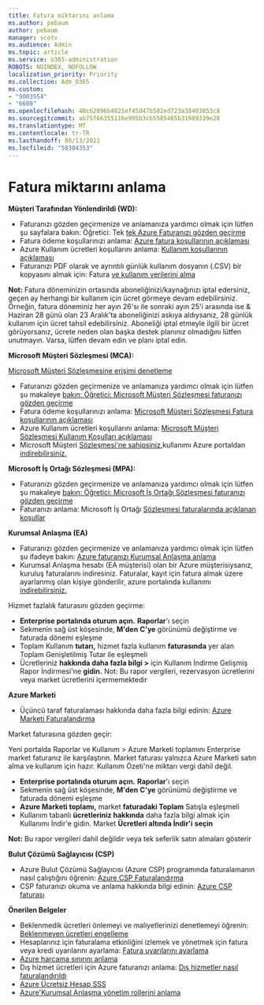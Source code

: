 ```yaml
---
title: Fatura miktarını anlama
ms.author: pebaum
author: pebaum
manager: scotv
ms.audience: Admin
ms.topic: article
ms.service: o365-administration
ROBOTS: NOINDEX, NOFOLLOW
localization_priority: Priority
ms.collection: Adm_O365
ms.custom:
- "9003554"
- "6680"
ms.openlocfilehash: 48c62896b4821ef45d47b582ed723a38403853c8
ms.sourcegitcommit: ab75f66355116e995b3cb5505465b31989339e28
ms.translationtype: MT
ms.contentlocale: tr-TR
ms.lasthandoff: 08/13/2021
ms.locfileid: "58304353"
---
```

# <a name="understand-billing-amount"></a>Fatura miktarını anlama

**Müşteri Tarafından Yönlendirildi (WD):**

- Faturanızı gözden geçirmenize ve anlamanıza yardımcı olmak için lütfen şu sayfalara bakın: Öğretici: Tek [tek Azure Faturanızı gözden geçirme](https://docs.microsoft.com/azure/cost-management-billing/understand/review-individual-bill?WT.mc_id=Portal-Microsoft_Azure_Support)
- Fatura ödeme koşullarınızı anlama: [Azure fatura koşullarının açıklaması](https://docs.microsoft.com/azure/cost-management-billing/understand/understand-invoice?WT.mc_id=Portal-Microsoft_Azure_Support)
- Azure Kullanım ücretleri koşullarını anlama: [Kullanım koşullarının açıklaması](https://docs.microsoft.com/azure/cost-management-billing/understand/understand-usage?WT.mc_id=Portal-Microsoft_Azure_Support)
- Faturanızı PDF olarak ve ayrıntılı günlük kullanım dosyanın (.CSV) bir kopyasını almak için: Fatura [ve kullanım verilerini alma](https://docs.microsoft.com/azure/billing/billing-download-azure-invoice-daily-usage-date?WT.mc_id=Portal-Microsoft_Azure_Support)

**Not:** Fatura döneminizin ortasında aboneliğinizi/kaynağınızı iptal edersiniz, geçen ay herhangi bir kullanım için ücret görmeye devam edebilirsiniz. Örneğin, fatura döneminiz her ayın 26'sı ile sonraki ayın 25'i arasında ise & Haziran 28 günü olan 23 Aralık'ta aboneliğinizi askıya aldıysanız, 28 günlük kullanım için ücret tahsil edebilirsiniz. Aboneliği iptal etmeyle ilgili bir ücret görüyorsanız, ücrete neden olan başka destek planınız olmadığını lütfen unutmayın. Varsa, lütfen devam edin ve planı iptal edin.

**Microsoft Müşteri Sözleşmesi (MCA):**

[Microsoft Müşteri Sözleşmesine erişimi denetleme](https://docs.microsoft.com/azure/cost-management-billing/manage/download-azure-invoice-daily-usage-date?WT.mc_id=Portal-Microsoft_Azure_Support#check-access-to-a-microsoft-customer-agreement)

- Faturanızı gözden geçirmenize ve anlamanıza yardımcı olmak için lütfen şu makaleye [bakın: Öğretici: Microsoft Müşteri Sözleşmesi faturanızı gözden geçirme](https://docs.microsoft.com/azure/cost-management-billing/understand/review-customer-agreement-bill?WT.mc_id=Portal-Microsoft_Azure_Support)
- Fatura ödeme koşullarınızı anlama: [Microsoft Müşteri Sözleşmesi Fatura koşullarının açıklaması](https://docs.microsoft.com/azure/cost-management-billing/understand/mca-understand-your-invoice?WT.mc_id=Portal-Microsoft_Azure_Support)
- Azure Kullanım ücretleri koşullarını anlama: [Microsoft Müşteri Sözleşmesi Kullanım Koşulları açıklaması](https://docs.microsoft.com/azure/cost-management-billing/understand/mca-understand-your-usage?WT.mc_id=Portal-Microsoft_Azure_Support)
- Microsoft Müşteri [Sözleşmesi'ne sahipsiniz,](https://docs.microsoft.com/azure/cost-management-billing/manage/download-azure-invoice-daily-usage-date?WT.mc_id=Portal-Microsoft_Azure_Support#check-access-to-a-microsoft-customer-agreement)kullanımı Azure portaldan [indirebilirsiniz.](https://portal.azure.com/)

**Microsoft İş Ortağı Sözleşmesi (MPA):**

- Faturanızı gözden geçirmenize ve anlamanıza yardımcı olmak için lütfen şu makaleye [bakın: Öğretici: Microsoft İş Ortağı Sözleşmesi faturanızı gözden geçirme](https://docs.microsoft.com/azure/cost-management-billing/understand/review-partner-agreement-bill?WT.mc_id=Portal-Microsoft_Azure_Support)
- Faturanızı anlama: Microsoft İş Ortağı [Sözleşmesi faturalarında açıklanan koşullar](https://docs.microsoft.com/azure/cost-management-billing/understand/mpa-invoice-terms?WT.mc_id=Portal-Microsoft_Azure_Support)

**Kurumsal Anlaşma (EA)**

- Faturanızı gözden geçirmenize ve anlamanıza yardımcı olmak için lütfen şu ifadeye bakın: [Azure faturanızı Kurumsal Anlaşma anlama](https://docs.microsoft.com/azure/cost-management-billing/understand/review-enterprise-agreement-bill?WT.mc_id=Portal-Microsoft_Azure_Support)
- Kurumsal Anlaşma hesabı (EA müşterisi) olan bir Azure müşterisiysanız, kuruluş faturalarını indiresiniz. Faturalar, kayıt için fatura almak üzere ayarlanmış olan kişiye gönderilir, azure portalında kullanımı [indirebilirsiniz.](https://portal.azure.com/)

Hizmet fazlalık faturasını gözden geçirme:

- **Enterprise portalında oturum açın.** **Raporlar**'ı seçin
- Sekmenin sağ üst köşesinde, **M'den** **C'ye** görünümü değiştirme ve faturada dönemi eşleşme
- Toplam Kullanım **tutarı,** hizmet fazla kullanım **faturasında** yer alan Toplam Genişletilmiş Tutar ile eşleşmeli
- Ücretleriniz **hakkında daha fazla bilgi >** için Kullanım İndirme Gelişmiş Rapor İndirmesi'ne **gidin.** Not: Bu rapor vergileri, rezervasyon ücretlerini veya market ücretlerini içermemektedir

**Azure Marketi**

- Üçüncü taraf faturalaması hakkında daha fazla bilgi edinin: [Azure Marketi Faturalandırma](https://docs.microsoft.com/azure/billing/billing-understand-your-azure-marketplace-charges?WT.mc_id=Portal-Microsoft_Azure_Support)

Market faturasına gözden geçir:

Yeni portalda Raporlar ve Kullanım > Azure Marketi toplamını Enterprise market faturanız ile karşılaştırın. Market faturası yalnızca Azure Marketi satın alma ve kullanım için hazır. Kullanım Özeti'ne miktarı vergi dahil değil.

- **Enterprise portalında oturum açın.** **Raporlar**'ı seçin
- Sekmenin sağ üst köşesinde, **M'den** **C'ye** görünümü değiştirme ve faturada dönemi eşleşme
- **Azure Marketi toplamı,** market **faturadaki Toplam** Satışla eşleşmeli
- Kullanım tabanlı **ücretleriniz hakkında** daha fazla bilgi almak için Kullanımı İndir'e gidin. Market **Ücretleri altında İndir'i** **seçin** 

**Not:** Bu rapor vergileri dahil değildir veya tek seferlik satın almaları gösterir

**Bulut Çözümü Sağlayıcısı (CSP)**

- Azure Bulut Çözümü Sağlayıcısı (Azure CSP) programında faturalamanın nasıl çalıştığını öğrenin: [Azure CSP Faturalandırma](https://docs.microsoft.com/azure/cloud-solution-provider/billing/azure-csp-billing-overview?WT.mc_id=Portal-Microsoft_Azure_Support)
- CSP faturanızı okuma ve anlama hakkında bilgi edinin: [Azure CSP faturası](https://docs.microsoft.com/azure/cloud-solution-provider/billing/azure-csp-invoice?WT.mc_id=Portal-Microsoft_Azure_Support)

**Önerilen Belgeler**

- Beklenmedik ücretleri önlemeyi ve maliyetlerinizi denetlemeyi öğrenin: [Beklenmeyen ücretleri engelleme](https://docs.microsoft.com/azure/cost-management-billing/manage/getting-started?WT.mc_id=Portal-Microsoft_Azure_Support)
- Hesaplarınız için faturalama etkinliğini izlemek ve yönetmek için fatura veya kredi uyarılarını ayarlama: [Fatura uyarılarını ayarlama](https://docs.microsoft.com/azure/cost-management-billing/costs/cost-mgt-alerts-monitor-usage-spending?WT.mc_id=Portal-Microsoft_Azure_Support)
- [Azure harcama sınırını anlama](https://docs.microsoft.com/azure/cost-management-billing/manage/spending-limit?WT.mc_id=Portal-Microsoft_Azure_Support)
- Dış hizmet ücretleri için Azure faturanızı anlama: [Dış hizmetler nasıl faturalandırıldı](https://docs.microsoft.com/azure/cost-management-billing/understand/understand-azure-marketplace-charges?WT.mc_id=Portal-Microsoft_Azure_Support)
- [Azure Ücretsiz Hesap SSS](https://azure.microsoft.com/free/free-account-faq/)
- [Azure'Kurumsal Anlaşma yönetim rollerini anlama](https://docs.microsoft.com/azure/cost-management-billing/manage/understand-ea-roles?WT.mc_id=Portal-Microsoft_Azure_Support)